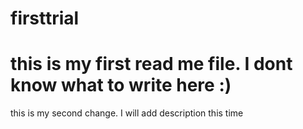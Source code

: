 # firsttrial

# this is my first read me file. I dont know what to write here :)
this is my second change. I will add description this time
